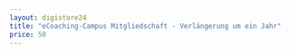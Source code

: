```yaml
---
layout: digistore24
title: "eCoaching-Campus Mitgliedschaft - Verlängerung um ein Jahr"
price: 50
---
```

